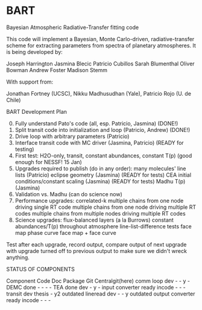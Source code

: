 BART
====

Bayesian Atmospheric Radiative-Transfer fitting code

This code will implement a Bayesian, Monte Carlo-driven,
radiative-transfer scheme for extracting parameters from spectra of
planetary atmospheres.  It is being developed by:

Joseph Harrington
Jasmina Blecic
Patricio Cubillos
Sarah Blumenthal
Oliver Bowman
Andrew Foster
Madison Stemm

With support from:

Jonathan Fortney (UCSC), Nikku Madhusudhan (Yale), Patricio Rojo (U. de Chile)

BART Development Plan

0. Fully understand Pato's code (all, esp. Patricio, Jasmina) (DONE!)
1. Split transit code into initialization and loop (Patricio, Andrew) (DONE!)
2. Drive loop with arbitrary parameters (Patricio)
3. Interface transit code with MC driver (Jasmina, Patricio) (READY for testing)
4. First test: H2O-only, transit, constant abundances, constant T(p)
   (good enough for NESSF!  15 Jan)
5. Upgrades required to publish (do in any order):
   many molecules' line lists (Patricio)
   eclipse geometry (Jasmina) (READY for tests)
   CEA initial conditions/constant scaling (Jasmina) (READY for tests)
   Madhu T(p) (Jasmina)
6. Validation vs. Madhu
   (can do science now)
7. Performance upgrades:
   correlated-k
   multiple chains from one node driving single RT code
   multiple chains from one node driving multiple RT codes
   multiple chains from multiple nodes driving multiple RT codes
8. Science upgrades:
   flux-balanced layers (a la Burrows)
   constant abundances/T(p) throughout atmosphere
   line-list-difference tests
   face map
   phase curve
   face map + face curve

Test after each upgrade, record output, compare output of next upgrade
with upgrade turned off to previous output to make sure we didn't
wreck anything.

STATUS OF COMPONENTS

Component		   Code	Doc	   Package	Git Centralgit(here)
comm loop		   dev	-	      -	      y	 -
DEMC 			      done	-	      -	      -	 -
TEA			      done	dev	   -	      y	 -
input converter	ready	incode	-	      -	 -
transit			   dev	thesis	-	      y2	 outdated
lineread		      dev	-	      -	      y	 outdated
output converter	ready	incode	-	      -	 -
